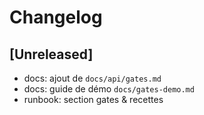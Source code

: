 # Changelog

## [Unreleased]
- docs: ajout de `docs/api/gates.md`
- docs: guide de démo `docs/gates-demo.md`
- runbook: section gates & recettes

